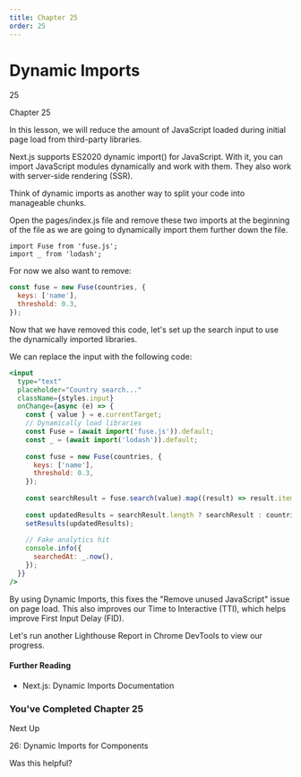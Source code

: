 ```yaml
---
title: Chapter 25
order: 25
---
```


# Dynamic Imports

25

Chapter 25

In this lesson, we will reduce the amount of JavaScript loaded during initial page load from third-party libraries.

Next.js supports ES2020 dynamic import() for JavaScript. With it, you can import JavaScript modules dynamically and work with them. They also work with server-side rendering (SSR).

Think of dynamic imports as another way to split your code into manageable chunks.

Open the pages/index.js file and remove these two imports at the beginning of the file as we are going to dynamically import them further down the file.

```
import Fuse from 'fuse.js';
import _ from 'lodash';
```

For now we also want to remove:

```javascript
const fuse = new Fuse(countries, {
  keys: ['name'],
  threshold: 0.3,
});
```

Now that we have removed this code, let's set up the search input to use the dynamically imported libraries.

We can replace the input with the following code:

```jsx
<input
  type="text"
  placeholder="Country search..."
  className={styles.input}
  onChange={async (e) => {
    const { value } = e.currentTarget;
    // Dynamically load libraries
    const Fuse = (await import('fuse.js')).default;
    const _ = (await import('lodash')).default;
 
    const fuse = new Fuse(countries, {
      keys: ['name'],
      threshold: 0.3,
    });
 
    const searchResult = fuse.search(value).map((result) => result.item);
 
    const updatedResults = searchResult.length ? searchResult : countries;
    setResults(updatedResults);
 
    // Fake analytics hit
    console.info({
      searchedAt: _.now(),
    });
  }}
/>
```

By using Dynamic Imports, this fixes the "Remove unused JavaScript" issue on page load. This also improves our Time to Interactive (TTI), which helps improve First Input Delay (FID).

Let's run another Lighthouse Report in Chrome DevTools to view our progress.

#### Further Reading

- Next.js: Dynamic Imports Documentation

### You've Completed Chapter 25

Next Up

26: Dynamic Imports for Components

Was this helpful?